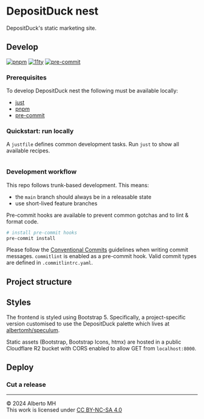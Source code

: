 # DepositDuck nest

DepositDuck's static marketing site.

## Develop

[![pnpm](https://img.shields.io/badge/pnpm-4e4e4e?logo=pnpm&logoColor=f69220)](https://sass-lang.com/dart-sass/)
[![11ty](https://img.shields.io/badge/static-ffffff?logo=eleventy&logoColor=222222)](https://github.com/11ty/eleventy/)
[![pre-commit](https://img.shields.io/badge/pre--commit-FAB040?logo=pre-commit&logoColor=1f2d23)](https://github.com/pre-commit/pre-commit)

### Prerequisites

To develop DepositDuck nest the following must be available locally:

- [just](https://github.com/casey/just)
- [pnpm](https://pnpm.io/installation)
- [pre-commit](https://pre-commit.com/)

### Quickstart: run locally

A `justfile` defines common development tasks. Run `just` to show all available recipes.

```sh

```

### Development workflow

This repo follows trunk-based development. This means:

- the `main` branch should always be in a releasable state
- use short-lived feature branches

Pre-commit hooks are available to prevent common gotchas and to lint & format code.

```sh
# install pre-commit hooks
pre-commit install
```

Please follow the [Conventional Commits](https://www.conventionalcommits.org/en/v1.0.0/)
guidelines when writing commit messages.
`commitlint` is enabled as a pre-commit hook. Valid commit types are defined in `.commitlintrc.yaml`.

## Project structure

## Styles

The frontend is styled using Bootstrap 5. Specifically, a project-specific version
customised to use the DepositDuck palette which lives at [albertomh/speculum](https://github.com/albertomh/speculum).

Static assets (Bootstrap, Bootstrap Icons, htmx) are hosted in a public Cloudflare R2 bucket
with CORS enabled to allow GET from `localhost:8000`.

## Deploy

### Cut a release

---

&copy; 2024 Alberto MH  
This work is licensed under [CC BY-NC-SA 4.0](https://creativecommons.org/licenses/by-nc-sa/4.0/)
